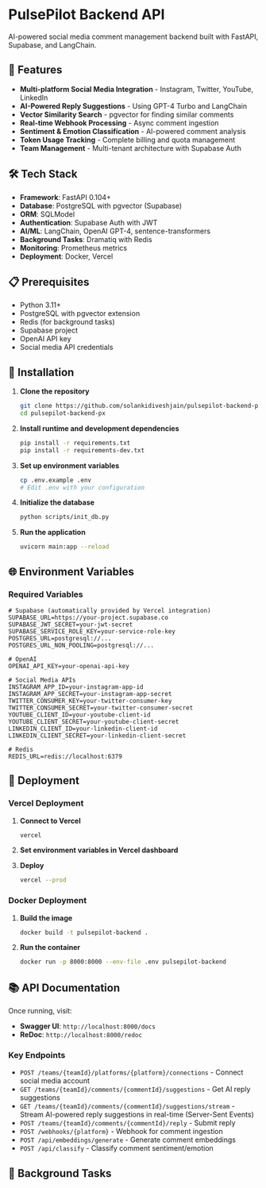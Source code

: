 # PulsePilot Backend API

AI-powered social media comment management backend built with FastAPI, Supabase, and LangChain.

## 🚀 Features

- **Multi-platform Social Media Integration** - Instagram, Twitter, YouTube, LinkedIn
- **AI-Powered Reply Suggestions** - Using GPT-4 Turbo and LangChain
- **Vector Similarity Search** - pgvector for finding similar comments
- **Real-time Webhook Processing** - Async comment ingestion
- **Sentiment & Emotion Classification** - AI-powered comment analysis
- **Token Usage Tracking** - Complete billing and quota management
- **Team Management** - Multi-tenant architecture with Supabase Auth

## 🛠 Tech Stack

- **Framework**: FastAPI 0.104+
- **Database**: PostgreSQL with pgvector (Supabase)
- **ORM**: SQLModel
- **Authentication**: Supabase Auth with JWT
- **AI/ML**: LangChain, OpenAI GPT-4, sentence-transformers
- **Background Tasks**: Dramatiq with Redis
- **Monitoring**: Prometheus metrics
- **Deployment**: Docker, Vercel

## 📋 Prerequisites

- Python 3.11+
- PostgreSQL with pgvector extension
- Redis (for background tasks)
- Supabase project
- OpenAI API key
- Social media API credentials

## 🔧 Installation

1. **Clone the repository**
   ```bash
   git clone https://github.com/solankidiveshjain/pulsepilot-backend-px.git
   cd pulsepilot-backend-px
   ```

2. **Install runtime and development dependencies**
   ```bash
   pip install -r requirements.txt
   pip install -r requirements-dev.txt
   ```

3. **Set up environment variables**
   ```bash
   cp .env.example .env
   # Edit .env with your configuration
   ```

4. **Initialize the database**
   ```bash
   python scripts/init_db.py
   ```

5. **Run the application**
   ```bash
   uvicorn main:app --reload
   ```

## 🌐 Environment Variables

### Required Variables

```env
# Supabase (automatically provided by Vercel integration)
SUPABASE_URL=https://your-project.supabase.co
SUPABASE_JWT_SECRET=your-jwt-secret
SUPABASE_SERVICE_ROLE_KEY=your-service-role-key
POSTGRES_URL=postgresql://...
POSTGRES_URL_NON_POOLING=postgresql://...

# OpenAI
OPENAI_API_KEY=your-openai-api-key

# Social Media APIs
INSTAGRAM_APP_ID=your-instagram-app-id
INSTAGRAM_APP_SECRET=your-instagram-app-secret
TWITTER_CONSUMER_KEY=your-twitter-consumer-key
TWITTER_CONSUMER_SECRET=your-twitter-consumer-secret
YOUTUBE_CLIENT_ID=your-youtube-client-id
YOUTUBE_CLIENT_SECRET=your-youtube-client-secret
LINKEDIN_CLIENT_ID=your-linkedin-client-id
LINKEDIN_CLIENT_SECRET=your-linkedin-client-secret

# Redis
REDIS_URL=redis://localhost:6379
```

## 🚀 Deployment

### Vercel Deployment

1. **Connect to Vercel**
   ```bash
   vercel
   ```

2. **Set environment variables in Vercel dashboard**

3. **Deploy**
   ```bash
   vercel --prod
   ```

### Docker Deployment

1. **Build the image**
   ```bash
   docker build -t pulsepilot-backend .
   ```

2. **Run the container**
   ```bash
   docker run -p 8000:8000 --env-file .env pulsepilot-backend
   ```

## 📚 API Documentation

Once running, visit:
- **Swagger UI**: `http://localhost:8000/docs`
- **ReDoc**: `http://localhost:8000/redoc`

### Key Endpoints

- `POST /teams/{teamId}/platforms/{platform}/connections` - Connect social media account
- `GET /teams/{teamId}/comments/{commentId}/suggestions` - Get AI reply suggestions
- `GET /teams/{teamId}/comments/{commentId}/suggestions/stream` - Stream AI-powered reply suggestions in real-time (Server-Sent Events)
- `POST /teams/{teamId}/comments/{commentId}/reply` - Submit reply
- `POST /webhooks/{platform}` - Webhook for comment ingestion
- `POST /api/embeddings/generate` - Generate comment embeddings
- `POST /api/classify` - Classify comment sentiment/emotion

## 🔄 Background Tasks